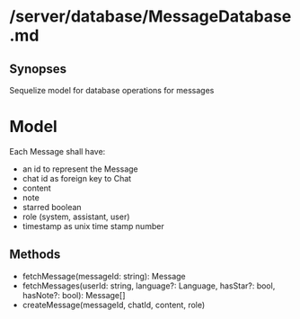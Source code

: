 # /server/database/MessageDatabase.md

## Synopses
Sequelize model for database operations for messages

# Model
Each Message shall have:
- an id to represent the Message
- chat id as foreign key to Chat
- content
- note
- starred boolean
- role (system, assistant, user)
- timestamp as unix time stamp number

## Methods
- fetchMessage(messageId: string): Message
- fetchMessages(userId: string, language?: Language, hasStar?: bool, hasNote?: bool): Message[]
- createMessage(messageId, chatId, content, role)